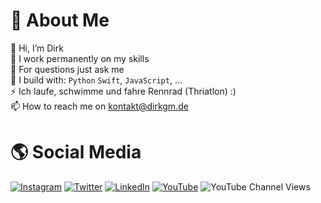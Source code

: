 # 🚀 About Me
👋 Hi, I’m Dirk <br>
🌱 I work permanently on my skills <br>
💬 For questions just ask me <br>
🧰 I build with: `Python` `Swift`, `JavaScript`, ...<br>
⚡ Ich laufe, schwimme und fahre Rennrad (Thriatlon) :)<br>
📫 How to reach me on kontakt@dirkgm.de<br>

# 🌎 Social Media
[![Instagram](https://img.shields.io/badge/Instagram-%23E4405F.svg?logo=Instagram&logoColor=white)](https://www.instagram.com/dirkmeyerde/) 
[![Twitter](https://img.shields.io/badge/Twitter-%231DA1F2.svg?logo=Twitter&logoColor=white)](https://twitter.com/dirkmeyerde)
[![LinkedIn](https://img.shields.io/badge/linkedin-%231DA1F2.svg?logo=LinkedIn&logoColor=white)](https://linkedin.com/in/dirkmeyerem)
[![YouTube](https://img.shields.io/badge/YouTube-%23FF0000.svg?logo=YouTube&logoColor=white)](https://youtube.com/@dirkmeyerde)
![YouTube Channel Views](https://img.shields.io/youtube/channel/views/UCsU5iMyToAkskCOPQ6XJg0g)
